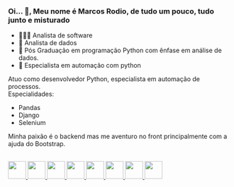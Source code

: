 ### Oi... 👋, Meu nome é  **Marcos Rodio**, de tudo um pouco, tudo junto e misturado



- 👨🏻‍💻 Analista de software
- 🥵 Analista de dados
- 🌱 Pós Graduação em programação Python com ênfase em análise de dados.
- 🤯 Especialista em automação com python

Atuo como desenvolvedor Python, especialista em automação de processos.
<br>
Especialidades:
- Pandas
- Django
- Selenium 

Minha paixão é o backend mas me aventuro no front principalmente com a ajuda do Bootstrap.


<div align="left"> 
<a href="https://github.com/MarcosRodio"> 
</div> 
<div style="display: inline_block"><br> 


<link rel="stylesheet" href="https://cdn.jsdelivr.net/gh/devicons/devicon@v2.15.1/devicon.min.css">
<img height="40em" src="https://cdn.jsdelivr.net/gh/devicons/devicon/icons/java/java-original-wordmark.svg" />  
<img height="40em" src="https://cdn.jsdelivr.net/gh/devicons/devicon/icons/javascript/javascript-original.svg" />
<img height="40em" src="https://cdn.jsdelivr.net/gh/devicons/devicon/icons/spring/spring-original-wordmark.svg" />
<img height="40em" src="https://cdn.jsdelivr.net/gh/devicons/devicon/icons/bootstrap/bootstrap-original-wordmark.svg" />
<img height="40em" src="https://cdn.jsdelivr.net/gh/devicons/devicon/icons/css3/css3-original-wordmark.svg" />
<img height="40em" src="https://cdn.jsdelivr.net/gh/devicons/devicon/icons/html5/html5-original-wordmark.svg" />  
<img height="40em" src="https://cdn.jsdelivr.net/gh/devicons/devicon/icons/python/python-original-wordmark.svg" />
<img height="40em" src="https://cdn.jsdelivr.net/gh/devicons/devicon/icons/mysql/mysql-original-wordmark.svg" />

  
